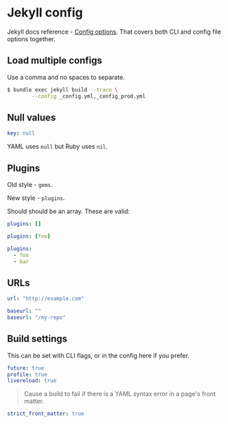 # Jekyll config

Jekyll docs reference - [Config options](https://jekyllrb.com/docs/configuration/options/). That covers both CLI and config file options together.


## Load multiple configs

Use a comma and no spaces to separate.

```sh
$ bundle exec jekyll build --trace \
		--config _config.yml,_config_prod.yml
```

## Null values

```yaml
key: null
```

YAML uses `null` but Ruby uses `nil`.


## Plugins

Old style - `gems`.

New style - `plugins`.

Should should be an array. These are valid:

```yaml
plugins: []
```
```yaml
plugins: [foo]
```

```yaml
plugins:
  - foo
  - bar
```


## URLs

```yaml
url: "http://example.com"
```

```yaml
baseurl: ""
baseurl: "/my-repo"
```


## Build settings

This can be set with CLI flags, or in the config here if you prefer.

```yaml
future: true
profile: true
livereload: true
```

> Cause a build to fail if there is a YAML syntax error in a page's front matter.

```yaml
strict_front_matter: true
```
